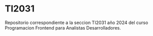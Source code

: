 # TI2031
Repositorio correspondiente a la seccion TI2031 año 2024 del curso Programacion Frontend para Analistas Desarrolladores.
